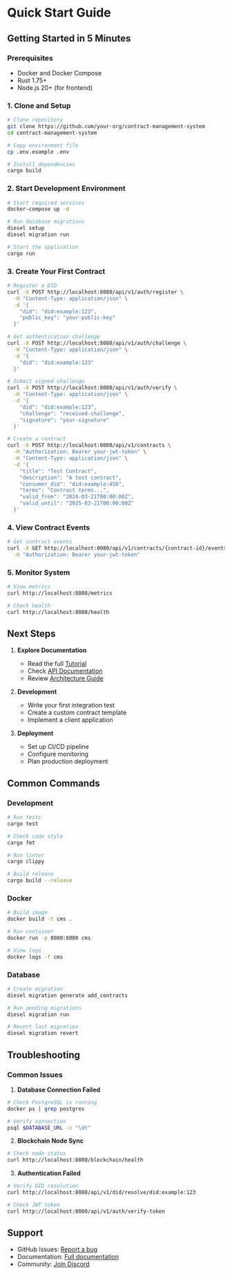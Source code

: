 # Quick Start Guide

## Getting Started in 5 Minutes

### Prerequisites
- Docker and Docker Compose
- Rust 1.75+
- Node.js 20+ (for frontend)

### 1. Clone and Setup
```bash
# Clone repository
git clone https://github.com/your-org/contract-management-system
cd contract-management-system

# Copy environment file
cp .env.example .env

# Install dependencies
cargo build
```

### 2. Start Development Environment
```bash
# Start required services
docker-compose up -d

# Run database migrations
diesel setup
diesel migration run

# Start the application
cargo run
```

### 3. Create Your First Contract

```bash
# Register a DID
curl -X POST http://localhost:8080/api/v1/auth/register \
  -H "Content-Type: application/json" \
  -d '{
    "did": "did:example:123",
    "public_key": "your-public-key"
  }'

# Get authentication challenge
curl -X POST http://localhost:8080/api/v1/auth/challenge \
  -H "Content-Type: application/json" \
  -d '{
    "did": "did:example:123"
  }'

# Submit signed challenge
curl -X POST http://localhost:8080/api/v1/auth/verify \
  -H "Content-Type: application/json" \
  -d '{
    "did": "did:example:123",
    "challenge": "received-challenge",
    "signature": "your-signature"
  }'

# Create a contract
curl -X POST http://localhost:8080/api/v1/contracts \
  -H "Authorization: Bearer your-jwt-token" \
  -H "Content-Type: application/json" \
  -d '{
    "title": "Test Contract",
    "description": "A test contract",
    "consumer_did": "did:example:456",
    "terms": "Contract terms...",
    "valid_from": "2024-03-21T00:00:00Z",
    "valid_until": "2025-03-21T00:00:00Z"
  }'
```

### 4. View Contract Events

```bash
# Get contract events
curl -X GET http://localhost:8080/api/v1/contracts/{contract-id}/events \
  -H "Authorization: Bearer your-jwt-token"
```

### 5. Monitor System

```bash
# View metrics
curl http://localhost:8080/metrics

# Check health
curl http://localhost:8080/health
```

## Next Steps

1. **Explore Documentation**
   - Read the full [Tutorial](tutorial.md)
   - Check [API Documentation](api/openapi.yaml)
   - Review [Architecture Guide](architecture.md)

2. **Development**
   - Write your first integration test
   - Create a custom contract template
   - Implement a client application

3. **Deployment**
   - Set up CI/CD pipeline
   - Configure monitoring
   - Plan production deployment

## Common Commands

### Development
```bash
# Run tests
cargo test

# Check code style
cargo fmt

# Run linter
cargo clippy

# Build release
cargo build --release
```

### Docker
```bash
# Build image
docker build -t cms .

# Run container
docker run -p 8080:8080 cms

# View logs
docker logs -f cms
```

### Database
```bash
# Create migration
diesel migration generate add_contracts

# Run pending migrations
diesel migration run

# Revert last migration
diesel migration revert
```

## Troubleshooting

### Common Issues

1. **Database Connection Failed**
```bash
# Check PostgreSQL is running
docker ps | grep postgres

# Verify connection
psql $DATABASE_URL -c "\dt"
```

2. **Blockchain Node Sync**
```bash
# Check node status
curl http://localhost:8080/blockchain/health
```

3. **Authentication Failed**
```bash
# Verify DID resolution
curl http://localhost:8080/api/v1/did/resolve/did:example:123

# Check JWT token
curl http://localhost:8080/api/v1/auth/verify-token
```

## Support

- GitHub Issues: [Report a bug](https://github.com/your-org/contract-management-system/issues)
- Documentation: [Full documentation](docs/README.md)
- Community: [Join Discord](https://discord.gg/your-server) 